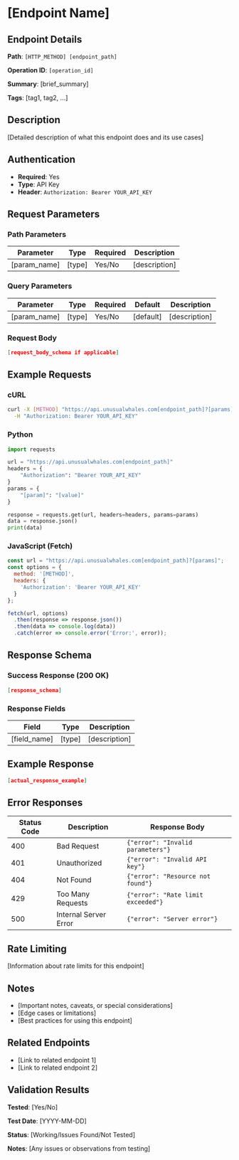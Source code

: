 # [Endpoint Name]

## Endpoint Details

**Path**: `[HTTP_METHOD] [endpoint_path]`

**Operation ID**: `[operation_id]`

**Summary**: [brief_summary]

**Tags**: [tag1, tag2, ...]

## Description

[Detailed description of what this endpoint does and its use cases]

## Authentication

- **Required**: Yes
- **Type**: API Key
- **Header**: `Authorization: Bearer YOUR_API_KEY`

## Request Parameters

### Path Parameters

| Parameter | Type | Required | Description |
|-----------|------|----------|-------------|
| [param_name] | [type] | Yes/No | [description] |

### Query Parameters

| Parameter | Type | Required | Default | Description |
|-----------|------|----------|---------|-------------|
| [param_name] | [type] | Yes/No | [default] | [description] |

### Request Body

```json
[request_body_schema if applicable]
```

## Example Requests

### cURL

```bash
curl -X [METHOD] "https://api.unusualwhales.com[endpoint_path]?[params]" \
  -H "Authorization: Bearer YOUR_API_KEY"
```

### Python

```python
import requests

url = "https://api.unusualwhales.com[endpoint_path]"
headers = {
    "Authorization": "Bearer YOUR_API_KEY"
}
params = {
    "[param]": "[value]"
}

response = requests.get(url, headers=headers, params=params)
data = response.json()
print(data)
```

### JavaScript (Fetch)

```javascript
const url = "https://api.unusualwhales.com[endpoint_path]?[params]";
const options = {
  method: '[METHOD]',
  headers: {
    'Authorization': 'Bearer YOUR_API_KEY'
  }
};

fetch(url, options)
  .then(response => response.json())
  .then(data => console.log(data))
  .catch(error => console.error('Error:', error));
```

## Response Schema

### Success Response (200 OK)

```json
[response_schema]
```

### Response Fields

| Field | Type | Description |
|-------|------|-------------|
| [field_name] | [type] | [description] |

## Example Response

```json
[actual_response_example]
```

## Error Responses

| Status Code | Description | Response Body |
|-------------|-------------|---------------|
| 400 | Bad Request | `{"error": "Invalid parameters"}` |
| 401 | Unauthorized | `{"error": "Invalid API key"}` |
| 404 | Not Found | `{"error": "Resource not found"}` |
| 429 | Too Many Requests | `{"error": "Rate limit exceeded"}` |
| 500 | Internal Server Error | `{"error": "Server error"}` |

## Rate Limiting

[Information about rate limits for this endpoint]

## Notes

- [Important notes, caveats, or special considerations]
- [Edge cases or limitations]
- [Best practices for using this endpoint]

## Related Endpoints

- [Link to related endpoint 1]
- [Link to related endpoint 2]

## Validation Results

**Tested**: [Yes/No]

**Test Date**: [YYYY-MM-DD]

**Status**: [Working/Issues Found/Not Tested]

**Notes**: [Any issues or observations from testing]
